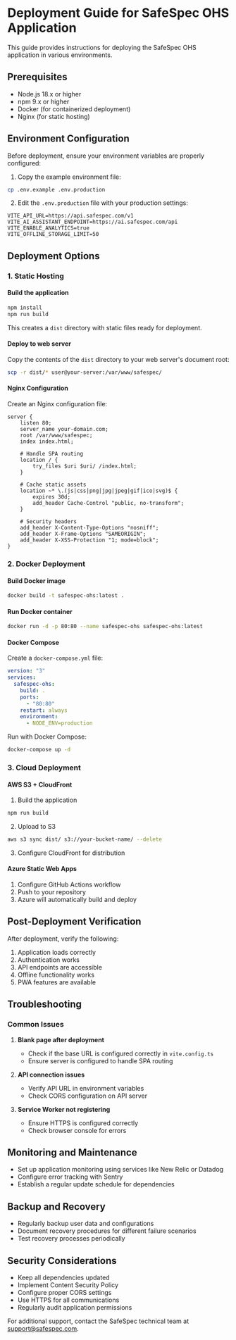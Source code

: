 # Deployment Guide for SafeSpec OHS Application

This guide provides instructions for deploying the SafeSpec OHS application in various environments.

## Prerequisites

- Node.js 18.x or higher
- npm 9.x or higher
- Docker (for containerized deployment)
- Nginx (for static hosting)

## Environment Configuration

Before deployment, ensure your environment variables are properly configured:

1. Copy the example environment file:

```bash
cp .env.example .env.production
```

2. Edit the `.env.production` file with your production settings:

```
VITE_API_URL=https://api.safespec.com/v1
VITE_AI_ASSISTANT_ENDPOINT=https://ai.safespec.com/api
VITE_ENABLE_ANALYTICS=true
VITE_OFFLINE_STORAGE_LIMIT=50
```

## Deployment Options

### 1. Static Hosting

#### Build the application

```bash
npm install
npm run build
```

This creates a `dist` directory with static files ready for deployment.

#### Deploy to web server

Copy the contents of the `dist` directory to your web server's document root:

```bash
scp -r dist/* user@your-server:/var/www/safespec/
```

#### Nginx Configuration

Create an Nginx configuration file:

```nginx
server {
    listen 80;
    server_name your-domain.com;
    root /var/www/safespec;
    index index.html;

    # Handle SPA routing
    location / {
        try_files $uri $uri/ /index.html;
    }

    # Cache static assets
    location ~* \.(js|css|png|jpg|jpeg|gif|ico|svg)$ {
        expires 30d;
        add_header Cache-Control "public, no-transform";
    }

    # Security headers
    add_header X-Content-Type-Options "nosniff";
    add_header X-Frame-Options "SAMEORIGIN";
    add_header X-XSS-Protection "1; mode=block";
}
```

### 2. Docker Deployment

#### Build Docker image

```bash
docker build -t safespec-ohs:latest .
```

#### Run Docker container

```bash
docker run -d -p 80:80 --name safespec-ohs safespec-ohs:latest
```

#### Docker Compose

Create a `docker-compose.yml` file:

```yaml
version: "3"
services:
  safespec-ohs:
    build: .
    ports:
      - "80:80"
    restart: always
    environment:
      - NODE_ENV=production
```

Run with Docker Compose:

```bash
docker-compose up -d
```

### 3. Cloud Deployment

#### AWS S3 + CloudFront

1. Build the application

```bash
npm run build
```

2. Upload to S3

```bash
aws s3 sync dist/ s3://your-bucket-name/ --delete
```

3. Configure CloudFront for distribution

#### Azure Static Web Apps

1. Configure GitHub Actions workflow
2. Push to your repository
3. Azure will automatically build and deploy

## Post-Deployment Verification

After deployment, verify the following:

1. Application loads correctly
2. Authentication works
3. API endpoints are accessible
4. Offline functionality works
5. PWA features are available

## Troubleshooting

### Common Issues

1. **Blank page after deployment**

   - Check if the base URL is configured correctly in `vite.config.ts`
   - Ensure server is configured to handle SPA routing

2. **API connection issues**

   - Verify API URL in environment variables
   - Check CORS configuration on API server

3. **Service Worker not registering**
   - Ensure HTTPS is configured correctly
   - Check browser console for errors

## Monitoring and Maintenance

- Set up application monitoring using services like New Relic or Datadog
- Configure error tracking with Sentry
- Establish a regular update schedule for dependencies

## Backup and Recovery

- Regularly backup user data and configurations
- Document recovery procedures for different failure scenarios
- Test recovery processes periodically

## Security Considerations

- Keep all dependencies updated
- Implement Content Security Policy
- Configure proper CORS settings
- Use HTTPS for all communications
- Regularly audit application permissions

For additional support, contact the SafeSpec technical team at support@safespec.com.
